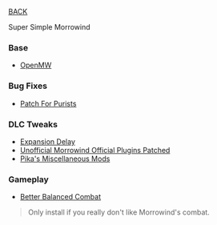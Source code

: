 
[BACK](..)

Super Simple Morrowind

### Base
- [OpenMW](https://github.com/OpenMW/openmw/releases/latest)

### Bug Fixes
- [Patch For Purists](https://www.nexusmods.com/morrowind/mods/45096)

### DLC Tweaks
- [Expansion Delay](https://www.nexusmods.com/morrowind/mods/47588)
- [Unofficial Morrowind Official Plugins Patched](https://www.nexusmods.com/morrowind/mods/43931)
- [Pika's Miscellaneous Mods](https://www.nexusmods.com/morrowind/mods/46364)

### Gameplay
- [Better Balanced Combat](https://www.nexusmods.com/morrowind/mods/46596)
> Only install if you really don't like Morrowind's combat.